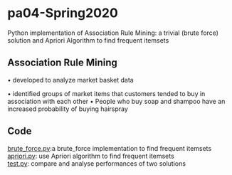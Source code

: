 # pa04-Spring2020
 Python implementation of Association Rule Mining: a trivial (brute force) solution and Apriori Algorithm to find frequent itemsets 

## Association Rule Mining
• developed to analyze market basket data 

• identified groups of market items that customers tended to buy in association with each other 
• People who buy soap and shampoo have an increased probability of buying hairspray 

## Code
[brute_force.py](brute_force.py):a brute_force implementation to find frequent itemsets  
[apriori.py](apriori.py): use Apriori algorithm to find frequent itemsets  
[test.py](test.py): compare and analyse performances of two solutions 
